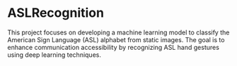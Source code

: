 # ASLRecognition
This project focuses on developing a machine learning model to classify the American Sign Language (ASL) alphabet from static images. The goal is to enhance communication accessibility by recognizing ASL hand gestures using deep learning techniques.
